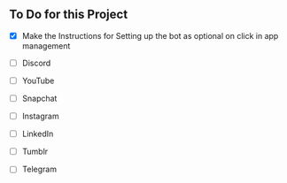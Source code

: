 ## To Do for this Project

 - [x] Make the Instructions for Setting up the bot as optional on click in app management
 - [ ] Discord
 - [ ] YouTube
 - [ ] Snapchat
 - [ ] Instagram
 - [ ] LinkedIn
 - [ ] Tumblr
 - [ ] Telegram
 